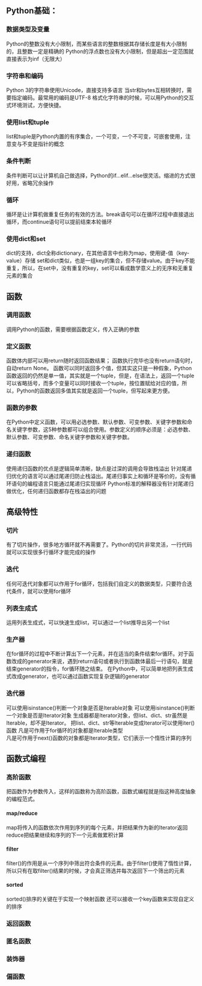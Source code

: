 ## Python基础：

### 数据类型及变量

Python的整数没有大小限制，而某些语言的整数根据其存储长度是有大小限制的，且整数一定是精确的
Python的浮点数也没有大小限制，但是超出一定范围就直接表示为inf（无限大）

### 字符串和编码

Python 3的字符串使用Unicode，直接支持多语言
当str和bytes互相转换时，需要指定编码。最常用的编码是UTF-8
格式化字符串的时候，可以用Python的交互式环境测试，方便快捷。

### 使用list和tuple

list和tuple是Python内置的有序集合，一个可变，一个不可变，可嵌套使用，注意变与不变是指针的概念

### 条件判断

条件判断可以让计算机自己做选择，Python的if...elif...else很灵活。缩进的方式很好用，省略冗余操作

### 循环

循环是让计算机做重复任务的有效的方法。break语句可以在循环过程中直接退出循环，而continue语句可以提前结束本轮循环

### 使用dict和set

dict的支持，dict全称dictionary，在其他语言中也称为map，使用键-值（key-value）存储
set和dict类似，也是一组key的集合，但不存储value。由于key不能重复，所以，在set中，没有重复的key，set可以看成数学意义上的无序和无重复元素的集合

## 函数

### 调用函数

调用Python的函数，需要根据函数定义，传入正确的参数

### 定义函数

函数体内部可以用return随时返回函数结果；
函数执行完毕也没有return语句时，自动return None。
函数可以同时返回多个值，但其实这只是一种假象，Python函数返回的仍然是单一值，其实就是一个tuple，但是，在语法上，返回一个tuple可以省略括号，而多个变量可以同时接收一个tuple，按位置赋给对应的值，所以，Python的函数返回多值其实就是返回一个tuple，但写起来更方便。

### 函数的参数

在Python中定义函数，可以用必选参数、默认参数、可变参数、关键字参数和命名关键字参数，这5种参数都可以组合使用。参数定义的顺序必须是：必选参数、默认参数、可变参数、命名关键字参数和关键字参数。

### 递归函数

使用递归函数的优点是逻辑简单清晰，缺点是过深的调用会导致栈溢出
针对尾递归优化的语言可以通过尾递归防止栈溢出。尾递归事实上和循环是等价的，没有循环语句的编程语言只能通过尾递归实现循环
Python标准的解释器没有针对尾递归做优化，任何递归函数都存在栈溢出的问题

## 高级特性

### 切片

有了切片操作，很多地方循环就不再需要了。Python的切片非常灵活，一行代码就可以实现很多行循环才能完成的操作

### 迭代

任何可迭代对象都可以作用于for循环，包括我们自定义的数据类型，只要符合迭代条件，就可以使用for循环

### 列表生成式

运用列表生成式，可以快速生成list，可以通过一个list推导出另一个list

### 生产器

在for循环的过程中不断计算出下一个元素，并在适当的条件结束for循环。对于函数改成的generator来说，遇到return语句或者执行到函数体最后一行语句，就是结束generator的指令，for循环随之结束。
在Python中，可以简单地把列表生成式改成generator，也可以通过函数实现复杂逻辑的generator

### 迭代器

可以使用isinstance()判断一个对象是否是Iterable对象
可以使用isinstance()判断一个对象是否是Iterator对象
生成器都是Iterator对象，但list、dict、str虽然是Iterable，却不是Iterator。
把list、dict、str等Iterable变成Iterator可以使用iter()函数
凡是可作用于for循环的对象都是Iterable类型 	
凡是可作用于next()函数的对象都是Iterator类型，它们表示一个惰性计算的序列

## 函数式编程

### 高阶函数

把函数作为参数传入，这样的函数称为高阶函数，函数式编程就是指这种高度抽象的编程范式。

#### map/reduce

map将传入的函数依次作用到序列的每个元素，并把结果作为新的Iterator返回
reduce把结果继续和序列的下一个元素做累积计算

#### filter

filter()的作用是从一个序列中筛出符合条件的元素。由于filter()使用了惰性计算，所以只有在取filter()结果的时候，才会真正筛选并每次返回下一个筛出的元素

#### sorted

sorted()排序的关键在于实现一个映射函数
还可以接收一个key函数来实现自定义的排序

### 返回函数

### 匿名函数

### 装饰器

### 偏函数


